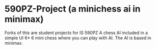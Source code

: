 # 590PZ-Project (a minichess ai in minimax)
Forks of this are student projects for IS 590PZ
A chess AI included in a simple UI 6* 6 mini chess where you can play with AI. The AI is based in minimax.

